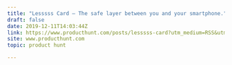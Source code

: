 ```yaml
---
title: "Lesssss Card — The safe layer between you and your smartphone."
draft: false
date: 2019-12-11T14:03:44Z
link: https://www.producthunt.com/posts/lesssss-card?utm_medium=RSS&utm_source=hune
site: www.producthunt.com
topic: product hunt  

---
```

